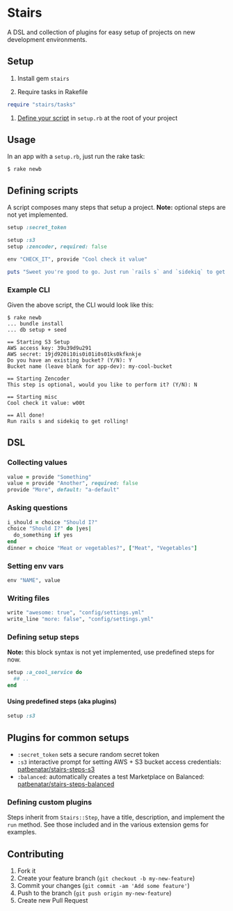 # Stairs

A DSL and collection of plugins for easy setup of projects on new development
environments.

## Setup

1. Install gem `stairs`

1. Require tasks in Rakefile
```ruby
require "stairs/tasks"
```

1. [Define your script](#defining-scripts) in `setup.rb` at the root of your
   project

## Usage

In an app with a `setup.rb`, just run the rake task:

```
$ rake newb
```

## Defining scripts

A script composes many steps that setup a project. __Note:__ optional steps are
not yet implemented.

```ruby
setup :secret_token

setup :s3
setup :zencoder, required: false

env "CHECK_IT", provide "Cool check it value"

puts "Sweet you're good to go. Just run `rails s` and `sidekiq` to get rolling!"
```

### Example CLI

Given the above script, the CLI would look like this:

```
$ rake newb
... bundle install
... db setup + seed

== Starting S3 Setup
AWS access key: 39u39d9u291
AWS secret: 19jd920i10is0i01i0s01ks0kfknkje
Do you have an existing bucket? (Y/N): Y
Bucket name (leave blank for app-dev): my-cool-bucket

== Starting Zencoder
This step is optional, would you like to perform it? (Y/N): N

== Starting misc
Cool check it value: w00t

== All done!
Run rails s and sidekiq to get rolling!
```

## DSL

### Collecting values
```ruby
value = provide "Something"
value = provide "Another", required: false
provide "More", default: "a-default"
```

### Asking questions
```ruby
i_should = choice "Should I?"
choice "Should I?" do |yes|
  do_something if yes
end
dinner = choice "Meat or vegetables?", ["Meat", "Vegetables"]
```

### Setting env vars
```ruby
env "NAME", value
```

### Writing files
```ruby
write "awesome: true", "config/settings.yml"
write_line "more: false", "config/settings.yml"
```

### Defining setup steps

__Note:__ this block syntax is not yet implemented, use predefined steps for
now.

```ruby
setup :a_cool_service do
  ## ..
end
```

#### Using predefined steps (aka plugins)
```ruby
setup :s3
```

## Plugins for common setups

* `:secret_token` sets a secure random secret token
* `:s3` interactive prompt for setting AWS + S3 bucket access credentials:
  [patbenatar/stairs-steps-s3][s3]
* `:balanced`: automatically creates a test Marketplace on Balanced:
  [patbenatar/stairs-steps-balanced][balanced]

### Defining custom plugins

Steps inherit from `Stairs::Step`, have a title, description, and
implement the `run` method. See those included and in the various
extension gems for examples.

## Contributing

1. Fork it
2. Create your feature branch (`git checkout -b my-new-feature`)
3. Commit your changes (`git commit -am 'Add some feature'`)
4. Push to the branch (`git push origin my-new-feature`)
5. Create new Pull Request

[s3]: http://github.com/patbenatar/stairs-steps-s3
[balanced]: http://github.com/patbenatar/stairs-steps-balanced